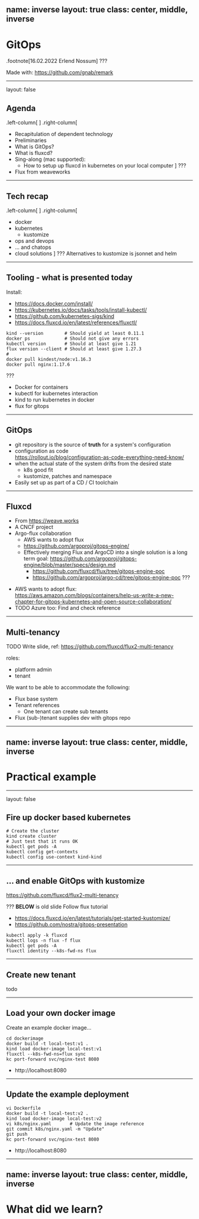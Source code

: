 name: inverse
layout: true
class: center, middle, inverse
---
# GitOps

.footnote[16.02.2022 Erlend Nossum]
???

Made with: https://github.com/gnab/remark

---
layout: false
## Agenda
.left-column[
] .right-column[
- Recapitulation of dependent technology
- Preliminaries
- What is GitOps?
- What is fluxcd?
- Sing-along (mac supported):
  - How to setup up fluxcd in kubernetes on your local computer
]
???
- Flux from weaveworks
---
## Tech recap
.left-column[
] .right-column[
- docker
- kubernetes
  - kustomize
- ops and devops
- ... and chatops
- cloud solutions
]
???
Alternatives to kustomize is jsonnet and helm
---
## Tooling - what is presented today

Install:
- https://docs.docker.com/install/
- https://kubernetes.io/docs/tasks/tools/install-kubectl/
- https://github.com/kubernetes-sigs/kind
- https://docs.fluxcd.io/en/latest/references/fluxctl/
```
kind --version        # Should yield at least 0.11.1
docker ps             # Should not give any errors
kubectl version       # Should at least give 1.21
flux version --client # Should at least give 1.27.3
#
docker pull kindest/node:v1.16.3
docker pull nginx:1.17.6
```
???
- Docker for containers
- kubectl for kubernetes interaction
- kind to run kubernetes in docker
- flux for gitops

---
## GitOps

- git repository is the source of **truth** for a system's configuration
- configuration as code <br/>https://rollout.io/blog/configuration-as-code-everything-need-know/
- when the actual state of the system drifts from the desired state
  - k8s good fit
  - kustomize, patches and namespace
- Easily set up as part of a CD / CI toolchain

---
## Fluxcd
- From https://weave.works
- A CNCF project
- Argo-flux collaboration
  - AWS wants to adopt flux
  - https://github.com/argoproj/gitops-engine/
  - Effectively merging Flux and ArgoCD into a single solution is a long term goal: https://github.com/argoproj/gitops-engine/blob/master/specs/design.md
    - https://github.com/fluxcd/flux/tree/gitops-engine-poc
    - https://github.com/argoproj/argo-cd/tree/gitops-engine-poc
???
* AWS wants to adopt flux: https://aws.amazon.com/blogs/containers/help-us-write-a-new-chapter-for-gitops-kubernetes-and-open-source-collaboration/
* TODO Azure too: Find and check reference
---
## Multi-tenancy

TODO Write slide, ref: https://github.com/fluxcd/flux2-multi-tenancy

roles:
- platform admin
- tenant

We want to be able to accommodate the following:
- Flux base system
- Tenant references
  - One tenant can create sub tenants
- Flux (sub-)tenant supplies dev with gitops repo


---
name: inverse
layout: true
class: center, middle, inverse
---
# Practical example
---
layout: false
## Fire up docker based kubernetes

```
# Create the cluster
kind create cluster
# Just test that it runs OK
kubectl get pods -A
kubectl config get-contexts
kubectl config use-context kind-kind  
```
---
## ...  and enable GitOps with kustomize

https://github.com/fluxcd/flux2-multi-tenancy

???
**BELOW** is old slide
Follow flux tutorial
- https://docs.fluxcd.io/en/latest/tutorials/get-started-kustomize/
- https://github.com/nostra/gitops-presentation

```
kubectl apply -k fluxcd
kubectl logs -n flux -f flux
kubectl get pods -A
fluxctl identity --k8s-fwd-ns flux
```

---
## Create new tenant

todo

---
## Load your own docker image

Create an example docker image...

```
cd dockerimage
docker build -t local-test:v1 .
kind load docker-image local-test:v1
fluxctl --k8s-fwd-ns=flux sync
kc port-forward svc/nginx-test 8080
```
* http://localhost:8080
---
## Update the example deployment

```
vi Dockerfile
docker build -t local-test:v2 .
kind load docker-image local-test:v2
vi k8s/nginx.yaml       # Update the image reference
git commit k8s/nginx.yaml -m "Update"
git push
kc port-forward svc/nginx-test 8080
```
* http://localhost:8080
---
name: inverse
layout: true
class: center, middle, inverse
---
# What did we learn?
